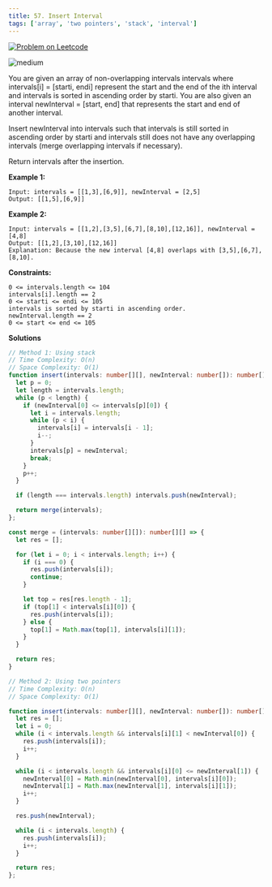 ```yaml
---
title: 57. Insert Interval
tags: ['array', 'two pointers', 'stack', 'interval']
---
```


[![Problem on Leetcode](https://img.shields.io/badge/Leetcode-FFA116)](https://leetcode.com/problems/merge-intervals/)

<!-- ![easy](https://img.shields.io/badge/Difficulty-Easy-5BCEFA.svg)<br /> -->
![medium](https://img.shields.io/badge/Difficulty-Medium-F5A9B8.svg)<br />
<!-- ![hard](https://img.shields.io/badge/Difficulty-Hard-FFFFFF.svg)<br /> -->

You are given an array of non-overlapping intervals intervals where intervals[i] = [starti, endi] represent the start and the end of the ith interval and intervals is sorted in ascending order by starti. You are also given an interval newInterval = [start, end] that represents the start and end of another interval.

Insert newInterval into intervals such that intervals is still sorted in ascending order by starti and intervals still does not have any overlapping intervals (merge overlapping intervals if necessary).

Return intervals after the insertion.

**Example 1:**

```
Input: intervals = [[1,3],[6,9]], newInterval = [2,5]
Output: [[1,5],[6,9]]
```

**Example 2:**

```
Input: intervals = [[1,2],[3,5],[6,7],[8,10],[12,16]], newInterval = [4,8]
Output: [[1,2],[3,10],[12,16]]
Explanation: Because the new interval [4,8] overlaps with [3,5],[6,7],[8,10].
```

**Constraints:**
```
0 <= intervals.length <= 104
intervals[i].length == 2
0 <= starti <= endi <= 105
intervals is sorted by starti in ascending order.
newInterval.length == 2
0 <= start <= end <= 105
```

**Solutions**

```ts
// Method 1: Using stack
// Time Complexity: O(n)
// Space Complexity: O(1)
function insert(intervals: number[][], newInterval: number[]): number[][] {
  let p = 0;
  let length = intervals.length;
  while (p < length) {
    if (newInterval[0] <= intervals[p][0]) {
      let i = intervals.length;
      while (p < i) {
        intervals[i] = intervals[i - 1];
        i--;
      }
      intervals[p] = newInterval;
      break;
    }
    p++;
  }

  if (length === intervals.length) intervals.push(newInterval);

  return merge(intervals);
};

const merge = (intervals: number[][]): number[][] => {
  let res = [];

  for (let i = 0; i < intervals.length; i++) {
    if (i === 0) {
      res.push(intervals[i]);
      continue;
    }

    let top = res[res.length - 1];
    if (top[1] < intervals[i][0]) {
      res.push(intervals[i]);
    } else {
      top[1] = Math.max(top[1], intervals[i][1]);
    }
  }

  return res;
}
```

```ts
// Method 2: Using two pointers
// Time Complexity: O(n)
// Space Complexity: O(1)

function insert(intervals: number[][], newInterval: number[]): number[][] {
  let res = [];
  let i = 0;
  while (i < intervals.length && intervals[i][1] < newInterval[0]) {
    res.push(intervals[i]);
    i++;
  }

  while (i < intervals.length && intervals[i][0] <= newInterval[1]) {
    newInterval[0] = Math.min(newInterval[0], intervals[i][0]);
    newInterval[1] = Math.max(newInterval[1], intervals[i][1]);
    i++;
  }

  res.push(newInterval);

  while (i < intervals.length) {
    res.push(intervals[i]);
    i++;
  }

  return res;
};
```
